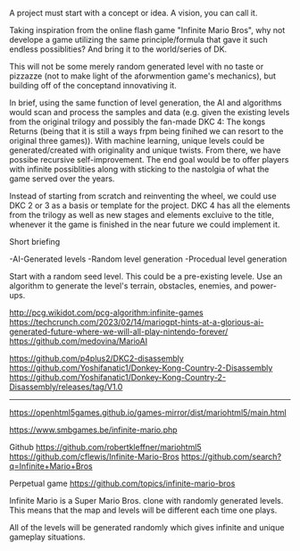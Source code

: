A project must start with a concept or idea. A vision, you can call it. 

Taking inspiration from the online flash game "Infinite Mario Bros", why not develope a game utilizing the same principle/formula that gave it such endless possiblities? And bring it to the world/series of DK.

This will not be some merely random generated level with no taste or pizzazze (not to make light of the aforwmention game's mechanics), but building off of the conceptand innovativing it.

In brief, using the same function of level generation, the AI and algorithms would scan and process the samples and data (e.g. given the existing levels from the original trilogy and possibly the fan-made DKC 4: The kongs Returns (being that it is still a ways frpm being finihed we can resort to the original three games)). With machine learning, unique levels could be generated/created with originality and unique twists. From there, we have possibe recursive self-improvement. The end goal would be to offer players with infinite possiblities along with sticking to the nastolgia of what the game served over the years.

Instead of starting from scratch and reinventing the wheel, we could use DKC 2 or 3 as a basis or template for the project. DKC 4 has all the elements from the trilogy as well as new stages and elements excluive to the title, whenever it the game is finished in the near future we could implement it.

Short briefing

-AI-Generated levels
-Random level generation
-Procedual level generation 

Start with a random seed level. This could be a pre-existing levele. Use an algorithm to generate the level's terrain, obstacles, enemies, and power-ups.

http://pcg.wikidot.com/pcg-algorithm:infinite-games
https://techcrunch.com/2023/02/14/mariogpt-hints-at-a-glorious-ai-generated-future-where-we-will-all-play-nintendo-forever/
https://github.com/medovina/MarioAI


https://github.com/p4plus2/DKC2-disassembly
https://github.com/Yoshifanatic1/Donkey-Kong-Country-2-Disassembly
https://github.com/Yoshifanatic1/Donkey-Kong-Country-2-Disassembly/releases/tag/V1.0

-----

https://openhtml5games.github.io/games-mirror/dist/mariohtml5/main.html

https://www.smbgames.be/infinite-mario.php

Github
https://github.com/robertkleffner/mariohtml5
https://github.com/cflewis/Infinite-Mario-Bros
https://github.com/search?q=Infinite+Mario+Bros

Perpetual game
https://github.com/topics/infinite-mario-bros

Infinite Mario is a Super Mario Bros. clone with randomly generated levels. This means that the map and levels will be different each time one plays.

All of the levels will be generated randomly which gives infinite and unique gameplay situations.


